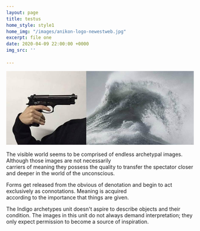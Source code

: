 ```yaml
---
layout: page
title: testus
home_style: style1
home_img: "/images/anikon-logo-newestweb.jpg"
excerpt: file one
date: 2020-04-09 22:00:00 +0000
img_src: ''

---
```

![](/images/189389501_1498067003700012_4520216619615518720_o.jpg)

The visible world seems to be comprised of endless archetypal images. Although those images are not necessarily   
carriers of meaning they possess the quality to transfer the spectator closer and deeper in the world of the unconscious.

Forms get released from the obvious of denotation and begin to act exclusively as connotations. Meaning is acquired   
according to the importance that things are given.

The Indigo archetypes unit doesn't aspire to describe objects and their condition. The images in this unit do not always demand interpretation; they only expect permission to become a source of inspiration.